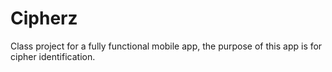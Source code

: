# Cipherz

Class project for a fully functional mobile app, the purpose of this app is for cipher identification. 
